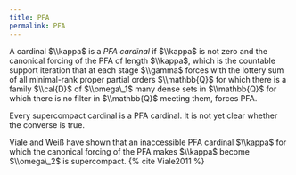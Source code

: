 ```yaml
---
title: PFA
permalink: PFA
---
```












A cardinal $\\kappa$ is a *PFA cardinal* if $\\kappa$ is not zero and
the canonical forcing of the PFA of length $\\kappa$, which is the
countable support iteration that at each stage $\\gamma$ forces with the
lottery sum of all minimal-rank proper partial orders $\\mathbb{Q}$ for
which there is a family $\\cal{D}$ of $\\omega\_1$ many dense sets in
$\\mathbb{Q}$ for which there is no filter in $\\mathbb{Q}$ meeting
them, forces PFA.

Every supercompact cardinal is a PFA cardinal. It is not yet clear
whether the converse is true.

Viale and Weiß have shown that an inaccessible PFA cardinal $\\kappa$
for which the canonical forcing of the PFA makes $\\kappa$ become
$\\omega\_2$ is
supercompact. {% cite Viale2011 %}
